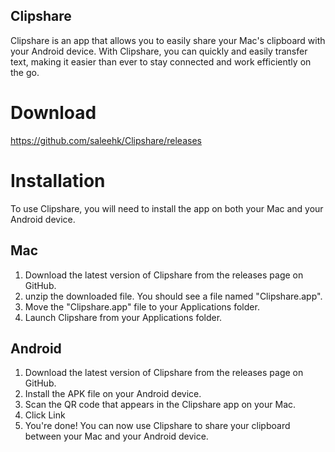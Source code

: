 ## Clipshare
Clipshare is an app that allows you to easily share your Mac's clipboard with your Android device. With Clipshare, you can quickly and easily transfer text, making it easier than ever to stay connected and work efficiently on the go.

# Download

https://github.com/saleehk/Clipshare/releases

# Installation
To use Clipshare, you will need to install the app on both your Mac and your Android device.

## Mac
1. Download the latest version of Clipshare from the releases page on GitHub.
2. unzip the downloaded file. You should see a file named "Clipshare.app".
3. Move the "Clipshare.app" file to your Applications folder.
4. Launch Clipshare from your Applications folder.

## Android
1. Download the latest version of Clipshare from the releases page on GitHub.
2. Install the APK file on your Android device.
3. Scan the QR code that appears in the Clipshare app on your Mac.
4. Click Link 
4. You're done! You can now use Clipshare to share your clipboard between your Mac and your Android device.